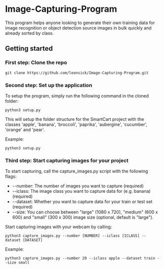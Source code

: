 # Image-Capturing-Program
This program helps anyone looking to generate their own training data for image recognition or object detection source images in bulk quickly and already sorted by class.

## Getting started

### First step: Clone the repo
```
git clone https://github.com/leonsick/Image-Capturing-Program.git
```
### Second step: Set up the application
To setup the program, simply run the following command in the cloned folder:
```
python3 setup.py 
```
This will setup the folder structure for the SmartCart project with the classes 'apple', 'banana', 'broccoli', 'paprika', 'aubergine', 'cucumber', 'orange' and 'pear'.

Example:
```
python3 setup.py
```
### Third step: Start capturing images for your project
To start capturing, call the capture_images.py script with the following flags:
- --number: The number of images you want to capture (required)
- --iclass: The image class you want to capture data for (e.g. banana) (required)
- --dataset: Whether you want to capture data for your train or test set (required)
- --size: You can choose between "large" (1080 x 720), "medium" (600 x 600) and "small" (300 x 300) image size (optional, default is "large").

Start capturing images with your webcam by calling:
```
python3 capture_images.py --number [NUMBER] --iclass [ICLASS] --dataset [DATASET]
```
Example:
```
python3 capture_images.py --number 20 --iclass apple --dataset train --size small
```
